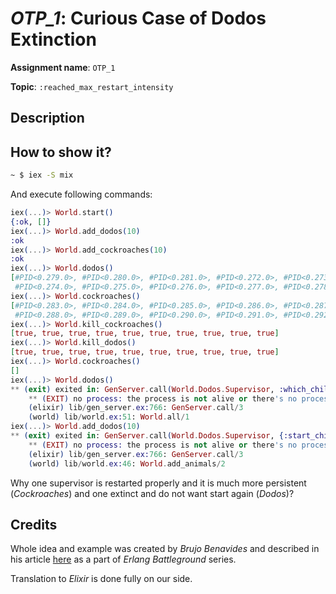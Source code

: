 # *OTP_1*: Curious Case of Dodos Extinction 

**Assignment name**: `OTP_1`

**Topic**: `:reached_max_restart_intensity`

## Description

## How to show it?

```bash
~ $ iex -S mix
```

And execute following commands:

```elixir
iex(...)> World.start()
{:ok, []}
iex(...)> World.add_dodos(10)
:ok
iex(...)> World.add_cockroaches(10)
:ok
iex(...)> World.dodos()
[#PID<0.279.0>, #PID<0.280.0>, #PID<0.281.0>, #PID<0.272.0>, #PID<0.273.0>,
 #PID<0.274.0>, #PID<0.275.0>, #PID<0.276.0>, #PID<0.277.0>, #PID<0.278.0>]
iex(...)> World.cockroaches()
[#PID<0.283.0>, #PID<0.284.0>, #PID<0.285.0>, #PID<0.286.0>, #PID<0.287.0>,
 #PID<0.288.0>, #PID<0.289.0>, #PID<0.290.0>, #PID<0.291.0>, #PID<0.292.0>]
iex(...)> World.kill_cockroaches()
[true, true, true, true, true, true, true, true, true, true]
iex(...)> World.kill_dodos()
[true, true, true, true, true, true, true, true, true, true]
iex(...)> World.cockroaches()
[]
iex(...)> World.dodos()
** (exit) exited in: GenServer.call(World.Dodos.Supervisor, :which_children, :infinity)
    ** (EXIT) no process: the process is not alive or there's no process currently associated with the given name, possibly because its application isn't started
    (elixir) lib/gen_server.ex:766: GenServer.call/3
    (world) lib/world.ex:51: World.all/1
iex(...)> World.add_dodos(10)
** (exit) exited in: GenServer.call(World.Dodos.Supervisor, {:start_child, []}, :infinity)
    ** (EXIT) no process: the process is not alive or there's no process currently associated with the given name, possibly because its application isn't started
    (elixir) lib/gen_server.ex:766: GenServer.call/3
    (world) lib/world.ex:46: World.add_animals/2
```

Why one supervisor is restarted properly and it is much more persistent (*Cockroaches*) and one extinct and do not want start again (*Dodos*)?

## Credits

Whole idea and example was created by *Brujo Benavides* and described in his article [here](https://medium.com/erlang-battleground/the-extinction-of-the-dodos-otp-style-f421f9de4275) as a part of *Erlang Battleground* series.

Translation to *Elixir* is done fully on our side.